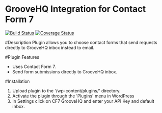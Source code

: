 # GrooveHQ Integration for Contact Form 7

[![Build Status](https://travis-ci.org/niteoweb/CF7GHQ.svg?branch=master)](https://travis-ci.org/niteoweb/CF7GHQ)
[![Coverage Status](https://coveralls.io/repos/niteoweb/CF7GHQ/badge.svg)](https://coveralls.io/r/niteoweb/CF7GHQ)

#Description
Plugin allows you to choose contact forms that send requests directly to GrooveHQ inbox instead to email.

#Plugin Features
- Uses Contact Form 7.
- Send form submissions directly to GrooveHQ inbox.

#Installation

1. Upload plugin to the '/wp-content/plugins/' directory.
2. Activate the plugin through the 'Plugins' menu in WordPress
3. In Settings click on CF7 GrooveHQ and enter your API Key and default inbox.
